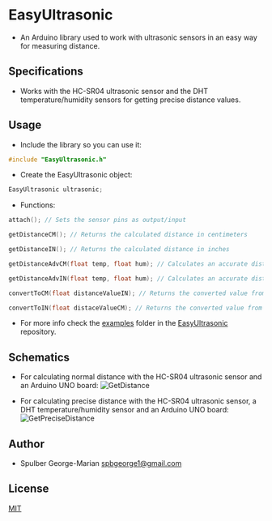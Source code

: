 # EasyUltrasonic
- An Arduino library used to work with ultrasonic sensors in an easy way for measuring distance.

## Specifications
- Works with the HC-SR04 ultrasonic sensor and the DHT temperature/humidity sensors for getting precise distance values.

## Usage

- Include the library so you can use it:

```c++
#include "EasyUltrasonic.h"
```

- Create the EasyUltrasonic object:

```c++
EasyUltrasonic ultrasonic;
```

- Functions:

```c++
attach(); // Sets the sensor pins as output/input

getDistanceCM(); // Returns the calculated distance in centimeters

getDistanceIN(); // Returns the calculated distance in inches

getDistanceAdvCM(float temp, float hum); // Calculates an accurate distance by knowing the temperature and humidity of the environment and  returns the calculated distance in centimeters

getDistanceAdvIN(float temp, float hum); // Calculates an accurate distance by knowing the temperature and humidity of the environment and returns the calculated distance in inches

convertToCM(float distanceValueIN); // Returns the converted value from inches to centimeters

convertToIN(float distaceValueCM); // Returns the converted value from centimeters to inches
```

- For more info check the [examples](https://github.com/SpulberGeorge/EasyUltrasonic/tree/main/examples) folder in the [EasyUltrasonic](https://github.com/SpulberGeorge/EasyUltrasonic) repository.

## Schematics
- For calculating normal distance with the HC-SR04 ultrasonic sensor and an Arduino UNO board:
![GetDistance](https://user-images.githubusercontent.com/79027106/184158290-fca1cd09-e46c-466e-871c-dc4c8db26c3b.png)

- For calculating precise distance with the HC-SR04 ultrasonic sensor, a DHT temperature/humidity sensor and an Arduino UNO board:
![GetPreciseDistance](https://user-images.githubusercontent.com/79027106/184159341-1e60d5d1-b768-4215-96f0-0874e9be5745.jpg)

## Author
- Spulber George-Marian spbgeorge1@gmail.com

## License
[MIT](https://choosealicense.com/licenses/mit/)
